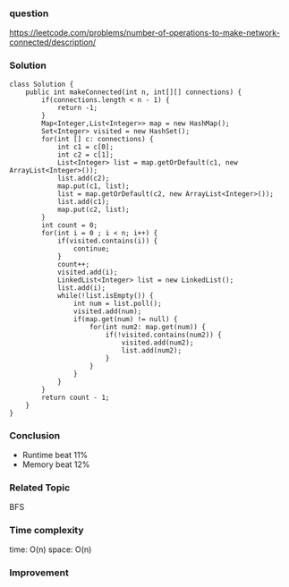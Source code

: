 ### question
https://leetcode.com/problems/number-of-operations-to-make-network-connected/description/
### Solution
```
class Solution {
    public int makeConnected(int n, int[][] connections) {
        if(connections.length < n - 1) {
            return -1;
        }
        Map<Integer,List<Integer>> map = new HashMap();
        Set<Integer> visited = new HashSet();
        for(int [] c: connections) {
            int c1 = c[0];
            int c2 = c[1];
            List<Integer> list = map.getOrDefault(c1, new ArrayList<Integer>());
            list.add(c2);
            map.put(c1, list);
            list = map.getOrDefault(c2, new ArrayList<Integer>());
            list.add(c1);
            map.put(c2, list);
        }
        int count = 0;
        for(int i = 0 ; i < n; i++) {
            if(visited.contains(i)) {
                continue;
            }
            count++;
            visited.add(i);
            LinkedList<Integer> list = new LinkedList();
            list.add(i);
            while(!list.isEmpty()) {
                int num = list.poll();
                visited.add(num);
                if(map.get(num) != null) {
                    for(int num2: map.get(num)) {
                        if(!visited.contains(num2)) {
                            visited.add(num2);
                            list.add(num2);
                        }
                    }
                }
            }
        }
        return count - 1;
    }
}
```
### Conclusion
- Runtime beat 11%
- Memory beat 12%

### Related Topic
BFS

### Time complexity
time: O(n)
space: O(n)

### Improvement